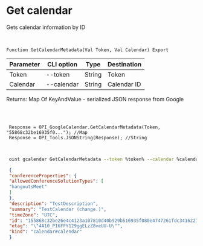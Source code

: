 ﻿---
sidebar_position: 2
---

# Get calendar
 Gets calendar information by ID


<br/>


`Function GetCalendarMetadata(Val Token, Val Calendar) Export`

 | Parameter | CLI option | Type | Destination |
 |-|-|-|-|
 | Token | --token | String | Token |
 | Calendar | --calendar | String | Calendar ID |

 
 Returns: Map Of KeyAndValue - serialized JSON response from Google

<br/>




```bsl title="Code example"
 
 Response = OPI_GoogleCalendar.GetCalendarMetadata(Token, "55868c32be16935f0..."); //Map
 Response = OPI_Tools.JSONString(Response); //String
 
```
	


```sh title="CLI command example"
 
 oint gcalendar GetCalendarMetadata --token %token% --calendar %calendar%

```

```json title="Result"
 {
 "conferenceProperties": {
 "allowedConferenceSolutionTypes": [
 "hangoutsMeet"
 ]
 },
 "description": "TestDescription",
 "summary": "TestCalendar (change.)",
 "timeZone": "UTC",
 "id": "155868c32be26e4c4123a107810d40b929b516935f080e4747261fdc3416227c@group.calendar.google.com",
 "etag": "\"4A10_PI6FFY129ggELzZ8veUU-U\"",
 "kind": "calendar#calendar"
 }
```
